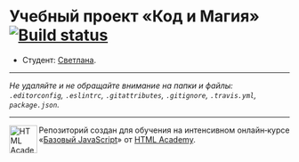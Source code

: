 # Учебный проект «Код и Магия» [![Build status][travis-image]][travis-url]

* Студент: [Светлана](https://up.htmlacademy.ru/javascript/11/user/216789).

---

_Не удаляйте и не обращайте внимание на папки и файлы:_<br>
_`.editorconfig`, `.eslintrc`, `.gitattributes`, `.gitignore`, `.travis.yml`, `package.json`._

---

<a href="https://htmlacademy.ru/intensive/javascript"><img align="left" width="50" height="50" title="HTML Academy" src="https://up.htmlacademy.ru/static/img/intensive/javascript/logo-for-github.svg"></a>

Репозиторий создан для обучения на интенсивном онлайн‑курсе «[Базовый JavaScript](https://htmlacademy.ru/intensive/javascript)» от [HTML Academy](https://htmlacademy.ru).

[travis-image]: https://travis-ci.org/htmlacademy-javascript/216789-code-and-magick.svg?branch=master
[travis-url]: https://travis-ci.org/htmlacademy-javascript/216789-code-and-magick
